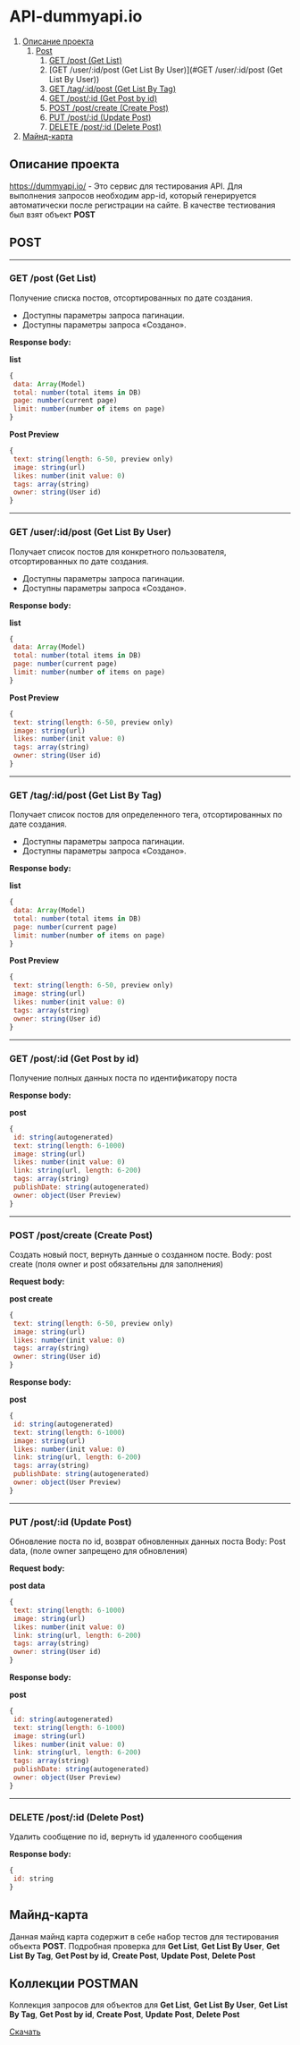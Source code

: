 # API-dummyapi.io

 1. [Описание проекта](#Описание-проекта)
    1.  [Post](#POST)
        1. [GET /post (Get List)](#GET-/post-(Get-List))
        2. [GET /user/:id/post (Get List By User)](#GET /user/:id/post (Get List By User))
        3. [GET /tag/:id/post (Get List By Tag)](###GET-/tag/:id/post-(Get-List-By-Tag))
        4. [GET /post/:id (Get Post by id)](###GET-/post/:id-(Get-Post-by-id))
        5. [POST /post/create (Create Post)](###POST-/post/create-(Create-Post))
        6. [PUT /post/:id (Update Post)](###PUT-/post/:id-(Update-Post))
        7. [DELETE /post/:id (Delete Post)](###DELETE-/post/:id-(Delete-Post))
  2. [Майнд-карта](#Майнд-карта)
   
   

## Описание проекта
https://dummyapi.io/ - Это сервис для тестирования API. Для выполнения запросов необходим app-id, который генерируется автоматически после регистрации на сайте. В качестве тестиования был взят объект **POST**

## POST
____
### GET /post (Get List)
Получение списка постов, отсортированных по дате создания.
- Доступны параметры запроса пагинации.
- Доступны параметры запроса «Создано».

**Response body:**

**list**
```js
{
 data: Array(Model)
 total: number(total items in DB)
 page: number(current page)
 limit: number(number of items on page)
}
```
**Post Preview**
```js
{
 text: string(length: 6-50, preview only)
 image: string(url)
 likes: number(init value: 0)
 tags: array(string)
 owner: string(User id)
}
```
____
### GET /user/:id/post (Get List By User)
Получает список постов для конкретного пользователя, отсортированных по дате создания.
- Доступны параметры запроса пагинации.
- Доступны параметры запроса «Создано».
  
**Response body:**
  
**list**
```js
{
 data: Array(Model)
 total: number(total items in DB)
 page: number(current page)
 limit: number(number of items on page)
}
```

**Post Preview**
```js
{
 text: string(length: 6-50, preview only)
 image: string(url)
 likes: number(init value: 0)
 tags: array(string)
 owner: string(User id)
}
```
____
### GET /tag/:id/post (Get List By Tag)
Получает список постов для определенного тега, отсортированных по дате создания.
- Доступны параметры запроса пагинации.
- Доступны параметры запроса «Создано».

**Response body:**

**list**
```js
{
 data: Array(Model)
 total: number(total items in DB)
 page: number(current page)
 limit: number(number of items on page)
}
```
**Post Preview**
```js
{
 text: string(length: 6-50, preview only)
 image: string(url)
 likes: number(init value: 0)
 tags: array(string)
 owner: string(User id)
}
```
  
____
### GET /post/:id (Get Post by id)
Получение полных данных поста по идентификатору поста

**Response body:**

**post**
```js
{
 id: string(autogenerated)
 text: string(length: 6-1000)
 image: string(url)
 likes: number(init value: 0)
 link: string(url, length: 6-200)
 tags: array(string)
 publishDate: string(autogenerated)
 owner: object(User Preview)
}
```
____
### POST /post/create (Create Post)
Создать новый пост, вернуть данные о созданном посте.
Body: post create (поля owner и post обязательны для заполнения)

**Request body:**

**post create**
```js
{
 text: string(length: 6-50, preview only)
 image: string(url)
 likes: number(init value: 0)
 tags: array(string)
 owner: string(User id)
}
```

**Response body:**

**post**
```js
{
 id: string(autogenerated)
 text: string(length: 6-1000)
 image: string(url)
 likes: number(init value: 0)
 link: string(url, length: 6-200)
 tags: array(string)
 publishDate: string(autogenerated)
 owner: object(User Preview)
}
```
____
### PUT /post/:id (Update Post)
Обновление поста по id, возврат обновленных данных поста
Body: Post data, (поле owner запрещено для обновления)

**Request body:**

**post data**
```js
{
 text: string(length: 6-1000)
 image: string(url)
 likes: number(init value: 0)
 link: string(url, length: 6-200)
 tags: array(string)
 owner: string(User id)
}
```

**Response body:**

**post**
```js
{
 id: string(autogenerated)
 text: string(length: 6-1000)
 image: string(url)
 likes: number(init value: 0)
 link: string(url, length: 6-200)
 tags: array(string)
 publishDate: string(autogenerated)
 owner: object(User Preview)
}
```

____
### DELETE /post/:id (Delete Post)
Удалить сообщение по id, вернуть id удаленного сообщения

**Response body:**
```js
{
 id: string
}
```

## Майнд-карта
Данная майнд карта содержит в себе набор тестов для тестирования объекта **POST**. Подробная проверка для **Get List**, **Get List By User**, **Get List By Tag**, **Get Post by id**, **Create Post**, **Update Post**, **Delete Post**

## Коллекции POSTMAN
Коллекция запросов для объектов для **Get List**, **Get List By User**, **Get List By Tag**, **Get Post by id**, **Create Post**, **Update Post**, **Delete Post**

[Скачать](https://github.com/Reyman556/API-dummyapi.io/blob/main/POST%20dummyapi.io.postman_collection.json)





